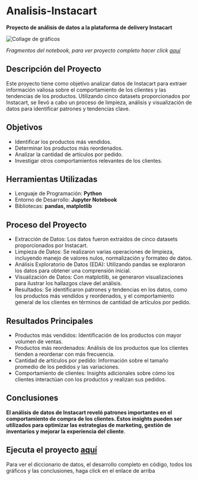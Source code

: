 # Analisis-Instacart
__Proyecto de análisis de datos a la plataforma de delivery Instacart__

<image src="https://github.com/BastianLQ/Analisis-Instacart/blob/main/N3.jpg" alt="Collage de gráficos">
  
_Fragmentos del notebook, para ver proyecto completo hacer click [aquí](https://github.com/BastianLQ/Analisis-Instacart/blob/main/An%C3%A1lisis%20Instacart.ipynb)_

## Descripción del Proyecto
Este proyecto tiene como objetivo analizar datos de Instacart para extraer información valiosa sobre el comportamiento de los clientes y las tendencias de los productos. Utilizando cinco datasets proporcionados por Instacart, se llevó a cabo un proceso de limpieza, análisis y visualización de datos para identificar patrones y tendencias clave.

## Objetivos
- Identificar los productos más vendidos.
- Determinar los productos más reordenados.
- Analizar la cantidad de artículos por pedido.
- Investigar otros comportamientos relevantes de los clientes.
  
## Herramientas Utilizadas
- Lenguaje de Programación: __Python__
- Entorno de Desarrollo: __Jupyter Notebook__
- Bibliotecas: __pandas, matplotlib__

## Proceso del Proyecto
- Extracción de Datos: Los datos fueron extraídos de cinco datasets proporcionados por Instacart.
- Limpieza de Datos: Se realizaron varias operaciones de limpieza, incluyendo manejo de valores nulos, normalización y formateo de datos.
- Análisis Exploratorio de Datos (EDA): Utilizando pandas se exploraron los datos para obtener una comprensión inicial.
- Visualización de Datos: Con matplotlib, se generaron visualizaciones para ilustrar los hallazgos clave del análisis.
- Resultados: Se identificaron patrones y tendencias en los datos, como los productos más vendidos y reordenados, y el comportamiento general de los clientes en términos de cantidad de artículos por pedido.

## Resultados Principales
- Productos más vendidos: Identificación de los productos con mayor volumen de ventas.
- Productos más reordenados: Análisis de los productos que los clientes tienden a reordenar con más frecuencia.
- Cantidad de artículos por pedido: Información sobre el tamaño promedio de los pedidos y las variaciones.
- Comportamiento de clientes: Insights adicionales sobre cómo los clientes interactúan con los productos y realizan sus pedidos.

## Conclusiones
__El análisis de datos de Instacart reveló patrones importantes en el comportamiento de compra de los clientes. Estos insights pueden ser utilizados para optimizar las estrategias de marketing, gestión de inventarios y mejorar la experiencia del cliente__.

## Ejecuta el proyecto [aquí](https://github.com/BastianLQ/Analisis-Instacart/blob/main/An%C3%A1lisis%20Instacart.ipynb)
Para ver el diccionario de datos, el desarrollo completo en código, todos los gráficos y las conclusiones, haga click en el enlace de arriba

